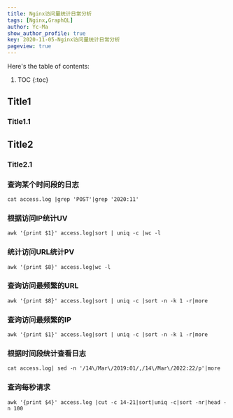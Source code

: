 ```yaml
---
title: Nginx访问量统计日常分析
tags: [Nginx,GraphQL]
author: Yc-Ma
show_author_profile: true
key: 2020-11-05-Nginx访问量统计日常分析
pageview: true
---
```


Here's the table of contents:
1. TOC
{:toc}

## Title1

### Title1.1

## Title2

### Title2.1

### 查询某个时间段的日志
```
cat access.log |grep 'POST'|grep '2020:11'
```
### 根据访问IP统计UV
```
awk '{print $1}' access.log|sort | uniq -c |wc -l
```
### 统计访问URL统计PV
```
awk '{print $8}' access.log|wc -l
```
### 查询访问最频繁的URL
```
awk '{print $8}' access.log|sort | uniq -c |sort -n -k 1 -r|more
```
### 查询访问最频繁的IP
```
awk '{print $1}' access.log|sort | uniq -c |sort -n -k 1 -r|more
```
### 根据时间段统计查看日志
```
cat access.log| sed -n '/14\/Mar\/2019:01/,/14\/Mar\/2022:22/p'|more
```
### 查询每秒请求
```
awk '{print $4}' access.log |cut -c 14-21|sort|uniq -c|sort -nr|head -n 100
```

